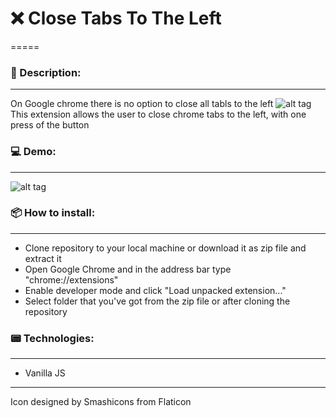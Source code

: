 # ❌ Close Tabs To The Left
=====
### 📝 Description:
------
On Google chrome there is no option to close all tabls to the left
![alt tag](https://raw.githubusercontent.com/fr1sk/chrome-close-to-the-left/master/chrome.png)
This extension allows the user to close chrome tabs to the left, with one press of the button

### 💻 Demo:
------
![alt tag](https://raw.githubusercontent.com/fr1sk/chrome-close-to-the-left/master/demo.gif)

### 📦 How to install:
------
* Clone repository to your local machine or download it as zip file and extract it
* Open Google Chrome and in the address bar type "chrome://extensions"
* Enable developer mode and click "Load unpacked extension..."
* Select folder that you've got from the zip file or after cloning the repository

### 📟 Technologies:
------
* Vanilla JS


------
Icon designed by Smashicons from Flaticon
